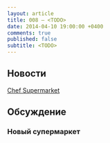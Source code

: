 ```yaml
---
layout: article
title: 008 — <TODO>
date: 2014-04-10 19:00:00 +0400
comments: true
published: false
subtitle: <TODO>
---
```


## Новости
 [Chef Supermarket](http://lists.opscode.com/sympa/arc/chef/2014-03/msg00329.html)
## Обсуждение

### Новый супермаркет
